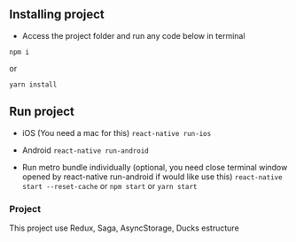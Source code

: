 
## Installing project

- Access the project folder and run any code below in terminal
```
npm i
```
or

```
yarn install
```

## Run project

- iOS (You need a mac for this)
```react-native run-ios```

- Android
```react-native run-android```

- Run metro bundle individually (optional, you need close terminal window opened by react-native run-android if would like use this)
```react-native start --reset-cache```
or
```npm start```
or
```yarn start```

### Project

This project use Redux, Saga, AsyncStorage, Ducks estructure